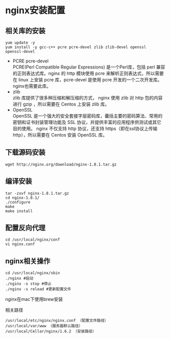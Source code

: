 # nginx安装配置
## 相关库的安装
```
yum update -y  
yum install -y gcc-c++ pcre pcre-devel zlib zlib-devel openssl openssl-devel  
```
- PCRE pcre-devel  
  PCRE(Perl Compatible Regular Expressions) 是一个Perl库，包括 perl 兼容的正则表达式库。nginx 的 http 模块使用 pcre 来解析正则表达式，所以需要在 linux 上安装 pcre 库，pcre-devel 是使用 pcre 开发的一个二次开发库。nginx也需要此库。
- zlib  
  zlib 库提供了很多种压缩和解压缩的方式， nginx 使用 zlib 对 http 包的内容进行 gzip ，所以需要在 Centos 上安装 zlib 库。
- OpenSSL  
  OpenSSL 是一个强大的安全套接字层密码库，囊括主要的密码算法、常用的密钥和证书封装管理功能及 SSL 协议，并提供丰富的应用程序供测试或其它目的使用。
  nginx 不仅支持 http 协议，还支持 https（即在ssl协议上传输http），所以需要在 Centos 安装 OpenSSL 库。
## 下载源码安装
```
wget http://nginx.org/download/nginx-1.8.1.tar.gz 
```
## 编译安装
```
tar -zxvf nginx-1.8.1.tar.gz  
cd nginx-1.8.1/   
./configure  
make   
make install  
```
## 配置反向代理
```
cd /usr/local/nginx/conf   
vi nginx.conf  
```
## nginx相关操作
```
cd /usr/local/nginx/sbin  
./nginx #启动  
./nginx -s stop #停止
./nginx -s reload #更新配置文件
```

nginx在mac下使用brew安装

相关路径

```
/usr/local/etc/nginx/nginx.conf （配置文件路径）
/usr/local/var/www （服务器默认路径）
/usr/local/Cellar/nginx/1.6.2 （安装路径）
```

